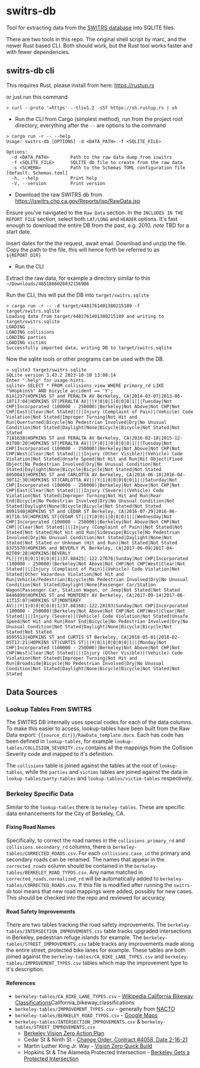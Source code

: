 # switrs-db

Tool for extracting data from the [SWITRS database](https://www.chp.ca.gov/programs-services/services-information/switrs-internet-statewide-integrated-traffic-records-system) into SQLITE files.

There are two tools in this repo. The original shell script by marc, and the newer Rust based CLI. Both should work, but the Rust tool works faster and with fewer dependencies.

## switrs-db cli

This requires Rust, please install from here: https://rustup.rs

or just run this command

```shell
> curl --proto '=https' --tlsv1.2 -sSf https://sh.rustup.rs | sh
```

- Run the CLI from Cargo (simplest method), run from the project root directory, everything after the `--` are options to the command

```shell
> cargo run -r -- --help
Usage: switrs-db [OPTIONS] -d <DATA_PATH> -f <SQLITE_FILE>

Options:
  -d <DATA_PATH>        Path to the raw data dump from iswitrs
  -f <SQLITE_FILE>      SQLITE db file to create from the raw data
  -s <SCHEMA>           Path to the Schemas TOML configuration file [default: Schemas.toml]
  -h, --help            Print help
  -V, --version         Print version
```

- Download the raw SWITRS db from https://iswitrs.chp.ca.gov/Reports/jsp/RawData.jsp

Ensure you've navigated to the `Raw Data` section.
In the `INCLUDES IN THE REPORT FILE` section, select both `LAT/LONG` and `HEADER` options. It's fast enough to download the entire DB from the past, e.g. 2010. *note* TBD for a start date.

Insert dates for the the request, await email. Download and unzip the file. Copy the path to the file, this will hence forth be referred to as `${REPORT_DIR}`

- Run the CLI

Extract the raw data, for example a directory similar to this `~/Downloads/4851866028832156906`

Run the CLI, this will put the DB into `target/switrs.sqlite`

```shell
> cargo run -r -- -d target/4481761401380215189 -f target/switrs.sqlite
Loading data from target/4481761401380215189 and writing to target/switrs.sqlite
LOADING ...
LOADING collisions
LOADING parties
LOADING victims
Successfully imported data, writing DB to target/switrs.sqlite
```

Now the sqlite tools or other programs can be used with the DB.

```shell
> sqlite3 target/switrs.sqlite
SQLite version 3.43.2 2023-10-10 13:08:14
Enter ".help" for usage hints.
sqlite> SELECT * FROM collisions_view WHERE primary_rd LIKE "%Hopkins%" AND bicycle_accident == 'Y';
6141237|HOPKINS ST and PERALTA AV Berkeley, CA|2014-03-07|2013-06-18T17:04|HOPKINS ST|PERALTA AV|||Y|0|0|1|0|0|0|1|||Tuesday|Not CHP|Incorporated (100000 - 250000)|Berkeley|Not Above|Not CHP|Not CHP|East|Clear|Not Stated||||Injury (Complaint of Pain)|(Vehicle) Code Violation|Not Stated|Improper Turning|Not Hit and Run|Overturned|Bicycle|No Pedestrian Involved|Dry|No Unusual Condition|Not Stated|Daylight|None|Bicycle|Bicycle|Not Stated|Not Stated
7181630|HOPKINS ST and PERALTA AV Berkeley, CA|2016-02-18|2015-12-01T08:20|HOPKINS ST|PERALTA AV|||Y|0|1|0|0|0|0|1|||Tuesday|Not CHP|Incorporated (100000 - 250000)|Berkeley|Not Above|Not CHP|Not CHP|West|Clear|Not Stated||||Injury (Other Visible)|(Vehicle) Code Violation|Not Stated|Unsafe Speed|Not Hit and Run|Hit Object|Fixed Object|No Pedestrian Involved|Dry|No Unusual Condition|Not Stated|Daylight|None|Bicycle|Bicycle|Not Stated|Not Stated
8050043|HOPKINS ST and CARLOTTA AV Berkeley, CA|2016-06-10|2016-04-30T12:30|HOPKINS ST|CARLOTTA AV|||Y|1|0|0|0|0|0|1|||Saturday|Not CHP|Incorporated (100000 - 250000)|Berkeley|Not Above|Not CHP|Not CHP|East|Clear|Not Stated||||Injury (Severe)|(Vehicle) Code Violation|Not Stated|Improper Turning|Not Hit and Run|Rear End|Bicycle|No Pedestrian Involved|Dry|No Unusual Condition|Not Stated|Daylight|None|Bicycle|Bicycle|Not Stated|Not Stated
8091540|HOPKINS ST and CEDAR ST Berkeley, CA|2016-07-29|2016-06-01T16:59|HOPKINS ST|CEDAR ST|||Y|0|0|1|0|0|0|1|||Wednesday|Not CHP|Incorporated (100000 - 250000)|Berkeley|Not Above|Not CHP|Not CHP||Clear|Not Stated||||Injury (Complaint of Pain)|Not Stated|Not Stated|Not Stated|Not Hit and Run|Sideswipe|Bicycle|No Pedestrian Involved|Dry|No Unusual Condition|Not Stated|Daylight|None|Not Stated|Not Stated or Unknown (Hit and Run)|Not Stated|Not Stated
8375570|HOPKINS and BEVERLY PL Berkeley, CA|2017-06-09|2017-04-02T09:28|HOPKINS|BEVERLY PL|||Y|0|0|1|0|0|0|1|37.88425|-122.27676|Sunday|Not CHP|Incorporated (100000 - 250000)|Berkeley|Not Above|Not CHP|Not CHP|West|Clear|Not Stated||||Injury (Complaint of Pain)|(Vehicle) Code Violation|Not Stated|Other Hazardous Violation|Not Hit and Run|Vehicle/Pedestrian|Bicycle|No Pedestrian Involved|Dry|No Unusual Condition|Not Stated|Daylight|None|Passenger Car/Station Wagon|Passenger Car, Station Wagon, or Jeep|Not Stated|Not Stated
8446899|HOPKINS ST and MONTEREY AV Berkeley, CA|2017-09-14|2017-06-11T15:07|HOPKINS ST|MONTEREY AV|||Y|1|0|0|0|0|0|1|37.88168|-122.28193|Sunday|Not CHP|Incorporated (100000 - 250000)|Berkeley|Not Above|Not CHP|Not CHP|West|Clear|Not Stated||||Injury (Severe)|(Vehicle) Code Violation|Not Stated|Unsafe Speed|Not Hit and Run|Rear End|Bicycle|No Pedestrian Involved|Dry|No Unusual Condition|Not Stated|Daylight|None|Bicycle|Bicycle|Not Stated|Not Stated
8595513|HOPKINS ST and CURTIS ST Berkeley, CA|2018-05-01|2018-02-05T12:21|HOPKINS ST|CURTIS ST|||Y|0|1|0|0|0|0|1|||Monday|Not CHP|Incorporated (100000 - 250000)|Berkeley|Not Above|Not CHP|Not CHP|West|Clear|Not Stated||||Injury (Other Visible)|(Vehicle) Code Violation|Not Stated|Improper Turning|Not Hit and Run|Broadside|Bicycle|No Pedestrian Involved|Dry|No Unusual Condition|Not Stated|Daylight|None|Bicycle|Bicycle|Not Stated|Not Stated
```

## Data Sources

### Lookup Tables From SWITRS

The SWITRS DB internally uses special codes for each of the data columns. To make this easier to access, lookup-tables have been built from the Raw Data export: `{{source_dir}}/RawData_template.docx`. Each has code has been defined in `lookup-tables`, for example `lookup-tables/COLLISION_SEVERITY.csv` contains all the mappings from the Collision Severity code and mapped to it's definition.

The `collisions` table is joined against the tables at the root of `lookup-tables`, while the `parties` and `victims` tables are joined against the data in `lookup-tables/party-tables` and `lookup-tables/victim-tables` respectively.

### Berkeley Specific Data

Similar to the `lookup-tables` there is `berkeley-tables`. These are specific data enhancements for the City of Berkeley, CA. 

#### Fixing Road Names

Specifically, to correct the road names in the `collisions.primary_rd` and `collisions.secondary_rd` columns, there is `berkeley-tables/CORRECTED_ROADS.csv`. For each `collisions.case_id` the primary and secondary roads can be renamed. The names that appear in the `corrected_roads` column should be contained in the `berkeley-tables/BERKELEY_ROAD_TYPOS.csv`. Any name matched in `corrected_roads.normalized_rd` will be automatically added to `berkeley-tables/CORRECTED_ROADS.csv`. If this file is modified after running the `switrs-db` tool means that new road mappings were added, possibly for new cases. This should be checked into the repo and reviewed for accuracy.

#### Road Safety Improvements

There are two tables tracking the road safety improvements. The `berkeley-tables/INTERSECTION_IMPROVEMENTS.csv` table tracks upgraded intersections in Berkeley, pedestrian refuge islands for example. The `berkeley-tables/STREET_IMPROVEMENTS.csv` table tracks any improvements made along the entire street, protected bike lanes for example. These tables are both joined against the `berkeley-tables/CA_BIKE_LANE_TYPES.csv` and `berkeley-tables/IMPROVEMENT_TYPES.csv` tables which map the improvement type to it's description.

#### References

- `berkeley-tables/CA_BIKE_LANE_TYPES.csv` - [Wikipedia California Bikeway Classifications](https://en.wikipedia.org/wiki/)California_bikeway_classifications
- `berkeley-tables/IMPROVEMENT_TYPES.csv` - generally from [NACTO](https://nacto.org/)
- `berkeley-tables/BERKELEY_ROAD_TYPOS.csv` - [Google Maps](https://www.google.com/maps)
- `berkeley-tables/INTERSECTION_IMPROVEMENTS.csv` & `berkeley-tables/STREET_IMPROVEMENTS.csv`
  - [Berkeley Vision Zero Action Plan](https://berkeleyca.gov/your-government/our-work/adopted-plans/vision-zero-action-plan)
  - Cedar St & Ninth St - [Change Order, Contract #4058, Date 2-16-21](https://records.cityofberkeley.info/PublicAccess/api/Document/AeUyxgWoImu97YNooRr9qGMNRqJMzNKgt58UCkRf0FQVPÁuB4yÁJ5TC8cdS1o8lQrLRCrlpb91gX3MkNs8YÉ4AQ%3D/)
  - Martin Luther King Jr. Way - [Vision Zero Quick Build](https://berkeleyca.gov/your-government/our-work/capital-projects/martin-luther-king-jr-way-vision-zero-quick-build#:~:text=Proposed%20improvements%20from%20the%20Berkeley,using%20red%20curbs%2C%20night%20lighting%2C)
  - Hopkins St & The Alameda Protected Intersection - [Berkeley Gets a Protected Intersection](https://cal.streetsblog.org/2016/12/20/berkeley-gets-a-protected-intersection)